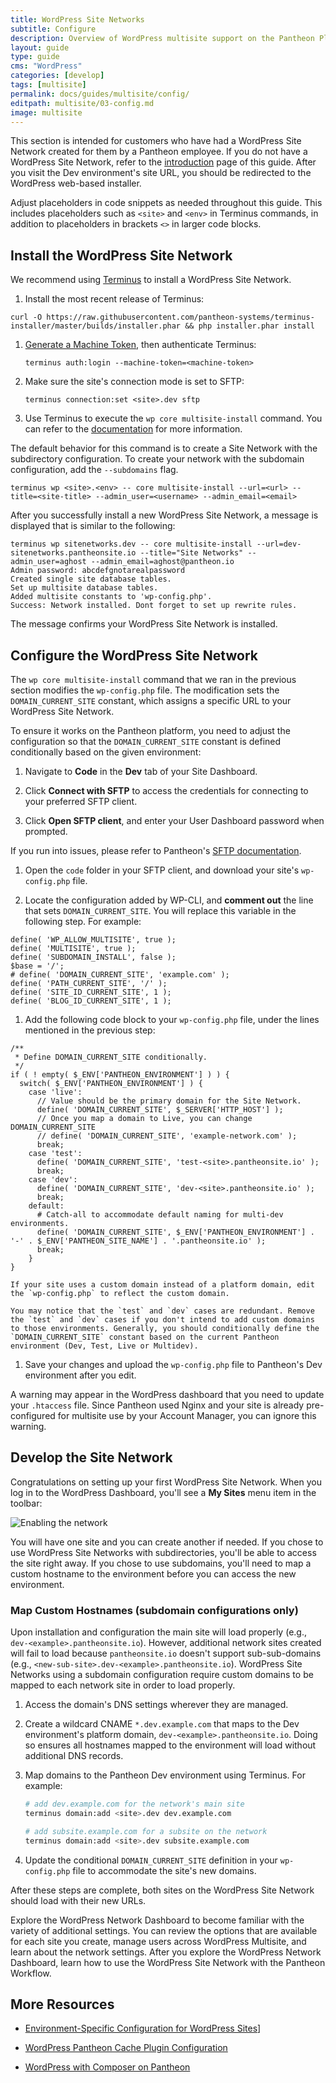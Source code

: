 ```yaml
---
title: WordPress Site Networks
subtitle: Configure
description: Overview of WordPress multisite support on the Pantheon Platform.
layout: guide
type: guide
cms: "WordPress"
categories: [develop]
tags: [multisite]
permalink: docs/guides/multisite/config/
editpath: multisite/03-config.md
image: multisite
---
```


This section is intended for customers who have had a WordPress Site Network created for them by a Pantheon employee. If you do not have a WordPress Site Network, refer to the [introduction](/guides/multisite) page of this guide. After you visit the Dev environment's site URL, you should be redirected to the WordPress web-based installer.

<Alert title="Note" type="info">

Adjust placeholders in code snippets as needed throughout this guide. This includes placeholders such as `<site>` and `<env>` in Terminus commands, in addition to placeholders in brackets `<>` in larger code blocks.

</Alert>

## Install the WordPress Site Network

We recommend using [Terminus](/terminus) to install a WordPress Site Network.

1. Install the most recent release of Terminus:

  ```bash{promptUser: user}
  curl -O https://raw.githubusercontent.com/pantheon-systems/terminus-installer/master/builds/installer.phar && php installer.phar install
  ```

1. [Generate a Machine Token](https://dashboard.pantheon.io/machine-token/create), then authenticate Terminus:

    ```bash{promptUser: user}
    terminus auth:login --machine-token=<machine-token>
    ```

1. Make sure the site's connection mode is set to SFTP:

    ```bash{promptUser: user}
    terminus connection:set <site>.dev sftp
    ```

1. Use Terminus to execute the `wp core multisite-install` command. You can refer to the [documentation](https://developer.wordpress.org/cli/commands/core/multisite-install/) for more information.

  <Alert title="Note" type="info">

  The default behavior for this command is to create a Site Network with the subdirectory configuration. To create your network with the subdomain configuration, add the `--subdomains` flag.

  </Alert>

  ```bash{promptUser: user}
  terminus wp <site>.<env> -- core multisite-install --url=<url> --title=<site-title> --admin_user=<username> --admin_email=<email>
  ```

 After you successfully install a new WordPress Site Network, a message is displayed that is similar to the following:

  ```bash{outputLines: 2-6}
  terminus wp sitenetworks.dev -- core multisite-install --url=dev-sitenetworks.pantheonsite.io --title="Site Networks" --admin_user=aghost --admin_email=aghost@pantheon.io
  Admin password: abcdefgnotarealpassword
  Created single site database tables.
  Set up multisite database tables.
  Added multisite constants to 'wp-config.php'.
  Success: Network installed. Dont forget to set up rewrite rules.
  ```

The message confirms your WordPress Site Network is installed.

## Configure the WordPress Site Network

The `wp core multisite-install` command that we ran in the previous section modifies the `wp-config.php` file. The modification sets the `DOMAIN_CURRENT_SITE` constant, which assigns a specific URL to your WordPress Site Network.

To ensure it works on the Pantheon platform, you need to adjust the configuration so that the `DOMAIN_CURRENT_SITE` constant is defined conditionally based on the given environment:

1. Navigate to **<span class="glyphicons glyphicons-embed-close"></span> Code** in the **<span class="glyphicons glyphicons-wrench"></span> Dev** tab of your Site Dashboard.

1. Click **Connect with SFTP** to access the credentials for connecting to your preferred SFTP client.

1. Click **Open SFTP client**, and enter your User Dashboard password when prompted.

  If you run into issues, please refer to Pantheon's [SFTP documentation](/sftp#sftp-connection-information).

1. Open the `code` folder in your SFTP client, and download your site's `wp-config.php` file.

1. Locate the configuration added by WP-CLI, and **comment out** the line that sets `DOMAIN_CURRENT_SITE`. You will replace this variable in the following step. For example:

  ```php:title=wp-config.php
  define( 'WP_ALLOW_MULTISITE', true );
  define( 'MULTISITE', true );
  define( 'SUBDOMAIN_INSTALL', false );
  $base = '/';
  # define( 'DOMAIN_CURRENT_SITE', 'example.com' );
  define( 'PATH_CURRENT_SITE', '/' );
  define( 'SITE_ID_CURRENT_SITE', 1 );
  define( 'BLOG_ID_CURRENT_SITE', 1 );
  ```

1. Add the following code block to your `wp-config.php` file, under the lines mentioned in the previous step:

  ```php:title=wp-config.php
  /**
   * Define DOMAIN_CURRENT_SITE conditionally.
   */
  if ( ! empty( $_ENV['PANTHEON_ENVIRONMENT'] ) ) {
    switch( $_ENV['PANTHEON_ENVIRONMENT'] ) {
      case 'live':
        // Value should be the primary domain for the Site Network.
        define( 'DOMAIN_CURRENT_SITE', $_SERVER['HTTP_HOST'] );
        // Once you map a domain to Live, you can change DOMAIN_CURRENT_SITE
        // define( 'DOMAIN_CURRENT_SITE', 'example-network.com' );
        break;
      case 'test':
        define( 'DOMAIN_CURRENT_SITE', 'test-<site>.pantheonsite.io' );
        break;
      case 'dev':
        define( 'DOMAIN_CURRENT_SITE', 'dev-<site>.pantheonsite.io' );
        break;
      default:
        # Catch-all to accommodate default naming for multi-dev environments.
        define( 'DOMAIN_CURRENT_SITE', $_ENV['PANTHEON_ENVIRONMENT'] . '-' . $_ENV['PANTHEON_SITE_NAME'] . '.pantheonsite.io' );
        break;
      }
  }
  ```

    If your site uses a custom domain instead of a platform domain, edit the `wp-config.php` to reflect the custom domain. 
      
    You may notice that the `test` and `dev` cases are redundant. Remove the `test` and `dev` cases if you don't intend to add custom domains to those environments. Generally, you should conditionally define the `DOMAIN_CURRENT_SITE` constant based on the current Pantheon environment (Dev, Test, Live or Multidev).

1. Save your changes and upload the `wp-config.php` file to Pantheon's Dev environment after you edit.

<Alert title="Note" type="info">

A warning may appear in the WordPress dashboard that you need to update your `.htaccess` file. Since Pantheon used Nginx and your site is already pre-configured for multisite use by your Account Manager, you can ignore this warning.

</Alert>

## Develop the Site Network

Congratulations on setting up your first WordPress Site Network. When you log in to the WordPress Dashboard, you'll see a **My Sites** menu item in the toolbar:

![Enabling the network](../../../images/wp-network-admin-sites.png)

You will have one site and you can create another if needed. If you chose to use WordPress Site Networks with subdirectories, you'll be able to access the site right away. If you chose to use subdomains, you'll need to map a custom hostname to the environment before you can access the new environment.

<Accordion title="Mapping Custom Hostnames"  id="map-cust-hostname" icon="wrench">

### Map Custom Hostnames (subdomain configurations only)

Upon installation and configuration the main site will load properly (e.g., `dev-<example>.pantheonsite.io`). However, additional network sites created will fail to load because `pantheonsite.io` doesn't support sub-sub-domains (e.g., `<new-sub-site>.dev-<example>.pantheonsite.io`). WordPress Site Networks using a subdomain configuration require custom domains to be mapped to each network site in order to load properly.

1. Access the domain's DNS settings wherever they are managed.
1. Create a wildcard CNAME `*.dev.example.com` that maps to the Dev environment's platform domain, `dev-<example>.pantheonsite.io`. Doing so ensures all hostnames mapped to the environment will load without additional DNS records.
1. Map domains to the Pantheon Dev environment using Terminus. For example:

    ```bash
    # add dev.example.com for the network's main site
    terminus domain:add <site>.dev dev.example.com

    # add subsite.example.com for a subsite on the network
    terminus domain:add <site>.dev subsite.example.com
    ```

1. Update the conditional `DOMAIN_CURRENT_SITE` definition in your `wp-config.php` file to accommodate the site's new domains.

After these steps are complete, both sites on the WordPress Site Network should load with their new URLs.

</Accordion>

Explore the WordPress Network Dashboard to become familiar with the variety of additional settings. You can review the options that are available for each site you create, manage users across WordPress Multisite, and learn about the network settings. After you explore the WordPress Network Dashboard, learn how to use the WordPress Site Network with the Pantheon Workflow.

## More Resources

- [Environment-Specific Configuration for WordPress Sites](/guides/environment-configuration/environment-specific-config)]

- [WordPress Pantheon Cache Plugin Configuration](/wordpress-cache-plugin)

- [WordPress with Composer on Pantheon](/guides/wordpress-composer)